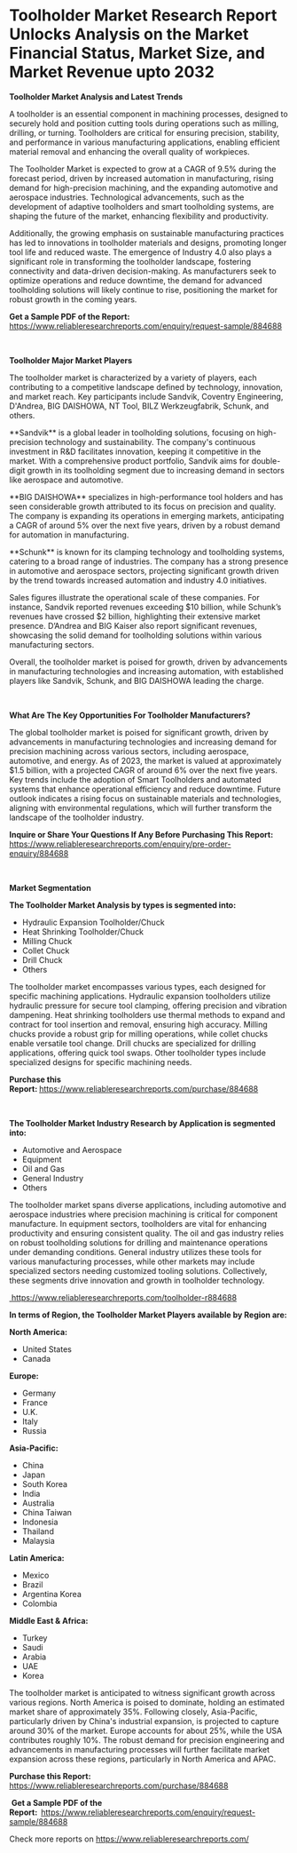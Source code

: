 <p><h1>Toolholder Market Research Report Unlocks Analysis on the Market Financial Status, Market Size, and Market Revenue upto 2032</h1></p><p><strong>Toolholder Market Analysis and Latest Trends</strong></p>
<p><p>A toolholder is an essential component in machining processes, designed to securely hold and position cutting tools during operations such as milling, drilling, or turning. Toolholders are critical for ensuring precision, stability, and performance in various manufacturing applications, enabling efficient material removal and enhancing the overall quality of workpieces.</p><p>The Toolholder Market is expected to grow at a CAGR of 9.5% during the forecast period, driven by increased automation in manufacturing, rising demand for high-precision machining, and the expanding automotive and aerospace industries. Technological advancements, such as the development of adaptive toolholders and smart toolholding systems, are shaping the future of the market, enhancing flexibility and productivity.</p><p>Additionally, the growing emphasis on sustainable manufacturing practices has led to innovations in toolholder materials and designs, promoting longer tool life and reduced waste. The emergence of Industry 4.0 also plays a significant role in transforming the toolholder landscape, fostering connectivity and data-driven decision-making. As manufacturers seek to optimize operations and reduce downtime, the demand for advanced toolholding solutions will likely continue to rise, positioning the market for robust growth in the coming years.</p></p>
<p><strong>Get a Sample PDF of the Report:&nbsp;</strong> <a href="https://www.reliableresearchreports.com/enquiry/request-sample/884688?utm_campaign=2307&utm_medium=2&utm_source=Github&utm_content=ia&utm_term=16022025&utm_id=toolholder">https://www.reliableresearchreports.com/enquiry/request-sample/884688</a></p>
<p>&nbsp;</p>
<p><strong>Toolholder Major Market Players</strong></p>
<p><p>The toolholder market is characterized by a variety of players, each contributing to a competitive landscape defined by technology, innovation, and market reach. Key participants include Sandvik, Coventry Engineering, D'Andrea, BIG DAISHOWA, NT Tool, BILZ Werkzeugfabrik, Schunk, and others.</p><p>**Sandvik** is a global leader in toolholding solutions, focusing on high-precision technology and sustainability. The company's continuous investment in R&D facilitates innovation, keeping it competitive in the market. With a comprehensive product portfolio, Sandvik aims for double-digit growth in its toolholding segment due to increasing demand in sectors like aerospace and automotive.</p><p>**BIG DAISHOWA** specializes in high-performance tool holders and has seen considerable growth attributed to its focus on precision and quality. The company is expanding its operations in emerging markets, anticipating a CAGR of around 5% over the next five years, driven by a robust demand for automation in manufacturing.</p><p>**Schunk** is known for its clamping technology and toolholding systems, catering to a broad range of industries. The company has a strong presence in automotive and aerospace sectors, projecting significant growth driven by the trend towards increased automation and industry 4.0 initiatives.</p><p>Sales figures illustrate the operational scale of these companies. For instance, Sandvik reported revenues exceeding $10 billion, while Schunk’s revenues have crossed $2 billion, highlighting their extensive market presence. D’Andrea and BIG Kaiser also report significant revenues, showcasing the solid demand for toolholding solutions within various manufacturing sectors.</p><p>Overall, the toolholder market is poised for growth, driven by advancements in manufacturing technologies and increasing automation, with established players like Sandvik, Schunk, and BIG DAISHOWA leading the charge.</p></p>
<p>&nbsp;</p>
<p><strong>What Are The Key Opportunities For Toolholder Manufacturers?</strong></p>
<p><p>The global toolholder market is poised for significant growth, driven by advancements in manufacturing technologies and increasing demand for precision machining across various sectors, including aerospace, automotive, and energy. As of 2023, the market is valued at approximately $1.5 billion, with a projected CAGR of around 6% over the next five years. Key trends include the adoption of Smart Toolholders and automated systems that enhance operational efficiency and reduce downtime. Future outlook indicates a rising focus on sustainable materials and technologies, aligning with environmental regulations, which will further transform the landscape of the toolholder industry.</p></p>
<p><strong>Inquire or Share Your Questions If Any Before Purchasing This Report:</strong> <a href="https://www.reliableresearchreports.com/enquiry/pre-order-enquiry/884688?utm_campaign=2307&utm_medium=2&utm_source=Github&utm_content=ia&utm_term=16022025&utm_id=toolholder">https://www.reliableresearchreports.com/enquiry/pre-order-enquiry/884688</a></p>
<p>&nbsp;</p>
<p><strong>Market Segmentation</strong></p>
<p><strong>The Toolholder Market Analysis by types is segmented into:</strong></p>
<p><ul><li>Hydraulic Expansion Toolholder/Chuck</li><li>Heat Shrinking Toolholder/Chuck</li><li>Milling Chuck</li><li>Collet Chuck</li><li>Drill Chuck</li><li>Others</li></ul></p>
<p><p>The toolholder market encompasses various types, each designed for specific machining applications. Hydraulic expansion toolholders utilize hydraulic pressure for secure tool clamping, offering precision and vibration dampening. Heat shrinking toolholders use thermal methods to expand and contract for tool insertion and removal, ensuring high accuracy. Milling chucks provide a robust grip for milling operations, while collet chucks enable versatile tool change. Drill chucks are specialized for drilling applications, offering quick tool swaps. Other toolholder types include specialized designs for specific machining needs.</p></p>
<p><strong>Purchase this Report:&nbsp;</strong><a href="https://www.reliableresearchreports.com/purchase/884688?utm_campaign=2307&utm_medium=2&utm_source=Github&utm_content=ia&utm_term=16022025&utm_id=toolholder">https://www.reliableresearchreports.com/purchase/884688</a></p>
<p>&nbsp;</p>
<p><strong>The Toolholder Market Industry Research by Application is segmented into:</strong></p>
<p><ul><li>Automotive and Aerospace</li><li>Equipment</li><li>Oil and Gas</li><li>General Industry</li><li>Others</li></ul></p>
<p><p>The toolholder market spans diverse applications, including automotive and aerospace industries where precision machining is critical for component manufacture. In equipment sectors, toolholders are vital for enhancing productivity and ensuring consistent quality. The oil and gas industry relies on robust toolholding solutions for drilling and maintenance operations under demanding conditions. General industry utilizes these tools for various manufacturing processes, while other markets may include specialized sectors needing customized tooling solutions. Collectively, these segments drive innovation and growth in toolholder technology.</p></p>
<p><a href="https://www.reliableresearchreports.com/toolholder-r884688?utm_campaign=2307&utm_medium=2&utm_source=Github&utm_content=ia&utm_term=16022025&utm_id=toolholder">&nbsp;https://www.reliableresearchreports.com/toolholder-r884688</a></p>
<p><strong>In terms of Region, the Toolholder Market Players available by Region are:</strong></p>
<p>
    <p> <strong> North America: </strong>
        <ul>
            <li>United States</li>
            <li>Canada</li>
        </ul>
        </p> 
    <p> <strong> Europe: </strong>
        <ul>
            <li>Germany</li>
            <li>France</li>
            <li>U.K.</li>
            <li>Italy</li>
            <li>Russia</li>
        </ul>
        </p> 
    <p> <strong> Asia-Pacific: </strong>
        <ul>
            <li>China</li>
            <li>Japan</li>
            <li>South Korea</li>
            <li>India</li>
            <li>Australia</li>
            <li>China Taiwan</li>
            <li>Indonesia</li>
            <li>Thailand</li>
            <li>Malaysia</li>
        </ul>
        </p> 
    <p> <strong> Latin America: </strong>
        <ul>
            <li>Mexico</li>
            <li>Brazil</li>
            <li>Argentina Korea</li>
            <li>Colombia</li>
        </ul>
        </p> 
    <p> <strong> Middle East & Africa: </strong>
        <ul>
            <li>Turkey</li>
            <li>Saudi</li>
            <li>Arabia</li>
            <li>UAE</li>
            <li>Korea</li>
        </ul>
    </p>
    </p>
<p><p>The toolholder market is anticipated to witness significant growth across various regions. North America is poised to dominate, holding an estimated market share of approximately 35%. Following closely, Asia-Pacific, particularly driven by China's industrial expansion, is projected to capture around 30% of the market. Europe accounts for about 25%, while the USA contributes roughly 10%. The robust demand for precision engineering and advancements in manufacturing processes will further facilitate market expansion across these regions, particularly in North America and APAC.</p></p>
<p><strong>Purchase this Report: </strong><a href="https://www.reliableresearchreports.com/purchase/884688?utm_campaign=2307&utm_medium=2&utm_source=Github&utm_content=ia&utm_term=16022025&utm_id=toolholder">https://www.reliableresearchreports.com/purchase/884688</a></p>
<p>&nbsp;<strong>Get a Sample PDF of the Report:&nbsp;&nbsp;</strong><a href="https://www.reliableresearchreports.com/enquiry/request-sample/884688?utm_campaign=2307&utm_medium=2&utm_source=Github&utm_content=ia&utm_term=16022025&utm_id=toolholder">https://www.reliableresearchreports.com/enquiry/request-sample/884688</a></p>
<p><strong></strong></p>
<p>Check more reports on <a href="https://www.reliableresearchreports.com/?utm_campaign=2307&utm_medium=2&utm_source=Github&utm_content=ia&utm_term=16022025&utm_id=toolholder">https://www.reliableresearchreports.com/</a></p>